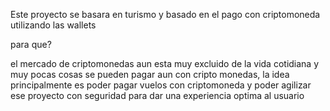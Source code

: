 Este proyecto se basara en turismo y basado en el pago con criptomoneda utilizando las wallets

para que?

el mercado de criptomonedas aun esta muy excluido de la vida cotidiana y muy pocas cosas se pueden pagar aun con cripto monedas, 
la idea principalmente es poder pagar vuelos con criptomoneda y poder agilizar ese proyecto con seguridad para dar una experiencia optima al usuario 
